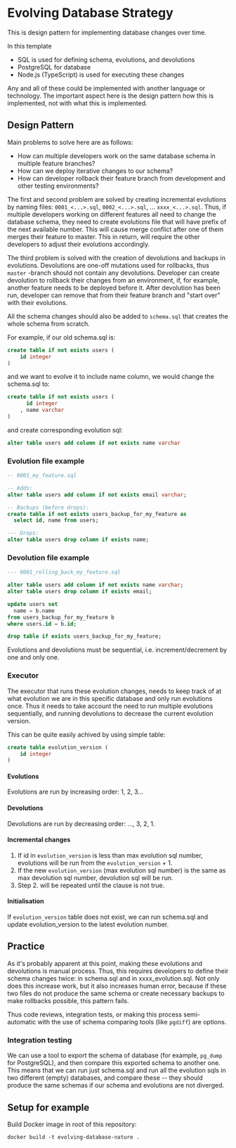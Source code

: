 # Evolving Database Strategy

This is design pattern for implementing database changes over time.

In this template

- SQL is used for defining schema, evolutions, and devolutions
- PostgreSQL for database
- Node.js (TypeScript) is used for executing these changes

Any and all of these could be implemented with another language or technology. The important aspect here is the design pattern how this is implemented, not with what this is implemented.

## Design Pattern

Main problems to solve here are as follows:

- How can multiple developers work on the same database schema in multiple feature branches?
- How can we deploy iterative changes to our schema?
- How can developer rollback their feature branch from development and other testing environments?

The first and second problem are solved by creating incremental evolutions by naming files: `0001_<...>.sql`, `0002_<...>.sql`, ... `xxxx_<...>.sql`. Thus, if multiple developers working on different features all need to change the database schema, they need to create evolutions file that will have prefix of the next available number. This will cause merge conflict after one of them merges their feature to master. This in return, will require the other developers to adjust their evolutions accordingly.

The third problem is solved with the creation of devolutions and backups in evolutions. Devolutions are one-off mutations used for rollbacks, thus `master` -branch should not contain any devolutions. Developer can create devolution to rollback their changes from an environment, if, for example, another feature needs to be deployed before it. After devolution has been run, developer can remove that from their feature branch and "start over" with their evolutions.

All the schema changes should also be added to `schema.sql` that creates the whole schema from scratch.

For example, if our old schema.sql is:

```sql
create table if not exists users (
    id integer
)
```

and we want to evolve it to include name column, we would change the schema.sql to:

```sql
create table if not exists users (
      id integer
    , name varchar
)
```

and create corresponding evolution sql:

```sql
alter table users add column if not exists name varchar
```

### Evolution file example

```sql
-- 0001_my_feature.sql

-- Adds:
alter table users add column if not exists email varchar;

-- Backups (before drops):
create table if not exists users_backup_for_my_feature as
  select id, name from users;

--- Drops:
alter table users drop column if exists name;
```

### Devolution file example

```sql
--- 0001_rolling_back_my_feature.sql

alter table users add column if not exists name varchar;
alter table users drop column if exists email;

update users set
  name = b.name
from users_backup_for_my_feature b
where users.id = b.id;

drop table if exists users_backup_for_my_feature;
```

Evolutions and devolutions must be sequential, i.e. increment/decrement by one and only one.

### Executor

The executor that runs these evolution changes, needs to keep track of at what evolution we are in this specific database and only run evolutions once. Thus it needs to take account the need to run multiple evolutions sequentially, and running devolutions to decrease the current evolution version.

This can be quite easily achived by using simple table:

```sql
create table evolution_version (
    id integer
)
```

#### Evolutions

Evolutions are run by increasing order: 1, 2, 3...

#### Devolutions

Devolutions are run by decreasing order: ..., 3, 2, 1.

#### Incremental changes

1. If id in `evolution_version` is less than max evolution sql number, evolutions will be run from the `evolution_version` + 1.
2. If the new `evolution_version` (max evolution sql number) is the same as max devolution sql number, devolution sql will be run.
3. Step 2. will be repeated until the clause is not true.

#### Initialisation

If `evolution_version` table does not exist, we can run schema.sql and update evolution_version to the latest evolution number.

## Practice

As it's probably apparent at this point, making these evolutions and devolutions is manual process. Thus, this requires developers to define their schema changes twice: in schema.sql and in xxxx_evolution.sql. Not only does this increase work, but it also increases human error, because if these two files do not produce the same schema or create necessary backups to make rollbacks possible, this pattern fails.

Thus code reviews, integration tests, or making this process semi-automatic with the use of schema comparing tools (like `pgdiff`) are options.

### Integration testing

We can use a tool to export the schema of database (for example, `pg_dump` for PostgreSQL), and then compare this exported schema to another one. This means that we can run just schema.sql and run all the evolution sqls in two different (empty) databases, and compare these -- they should produce the same schemas if our schema and evolutions are not diverged.

## Setup for example

Build Docker image in root of this repository:

```
docker build -t evolving-database-nature .
```
